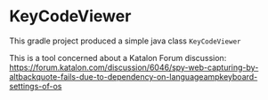 KeyCodeViewer
===============


This gradle project produced a simple java class `KeyCodeViewer`

This is a tool concerned about a Katalon Forum discussion:
https://forum.katalon.com/discussion/6046/spy-web-capturing-by-altbackquote-fails-due-to-dependency-on-languageampkeyboard-settings-of-os
